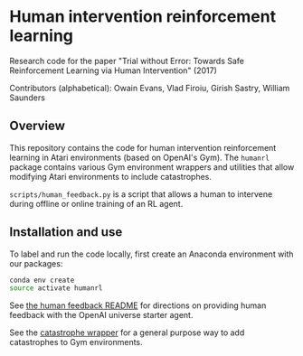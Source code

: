 # Human intervention reinforcement learning 

Research code for the paper "Trial without Error: Towards Safe Reinforcement Learning via Human Intervention" (2017)

Contributors (alphabetical): Owain Evans, Vlad Firoiu, Girish Sastry, William Saunders


## Overview

This repository contains the code for human intervention reinforcement learning in Atari environments (based on OpenAI's Gym). The `humanrl` package contains various Gym environment wrappers and utilities that allow modifying Atari environments to include catastrophes.

`scripts/human_feedback.py` is a script that allows a human to intervene during offline or online training of an RL agent.

## Installation and use

To label and run the code locally, first create an Anaconda environment with our packages:

```bash
conda env create
source activate humanrl
```

See [the human feedback README](https://github.com/gsastry/human-rl/tree/master/scripts/README.md) for directions on providing human feedback with the OpenAI universe starter agent.

See the [catastrophe wrapper](https://github.com/gsastry/human-rl/blob/master/humanrl/catastrophe_wrapper.py) for a general purpose way to add catastrophes to Gym environments.


